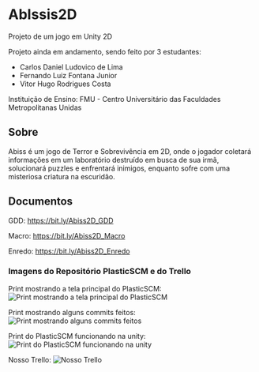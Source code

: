 # AbIssis2D
Projeto de um jogo em Unity 2D

Projeto ainda em andamento, sendo feito por 3 estudantes:
- Carlos Daniel Ludovico de Lima
- Fernando Luiz Fontana Junior
- Vitor Hugo Rodrigues Costa

Instituição de Ensino: FMU - Centro Universitário das Faculdades Metropolitanas Unidas

## Sobre

Abiss é um jogo de Terror e Sobrevivência em 2D, onde o jogador coletará informações em um laboratório destruído em busca de sua irmã, solucionará puzzles e enfrentará inimigos, enquanto sofre com uma misteriosa criatura na escuridão.

## Documentos
GDD: https://bit.ly/Abiss2D_GDD

Macro: https://bit.ly/Abiss2D_Macro

Enredo: https://bit.ly/Abiss2D_Enredo

### Imagens do Repositório PlasticSCM e do Trello
Print mostrando a tela principal do PlasticSCM:
![Print mostrando a tela principal do PlasticSCM](https://github.com/FenixSteveBR/Abiss2D/assets/90660926/b462b555-1d29-41ea-a3ec-f4df4a350ccf)

Print mostrando alguns commits feitos:
![Print mostrando alguns commits feitos](https://github.com/FenixSteveBR/Abiss2D/assets/90660926/5e40f0de-46d3-4a07-b20f-95891de62298)

Print do PlasticSCM funcionando na unity:
![Print do PlasticSCM funcionando na unity](https://github.com/FenixSteveBR/Abiss2D/assets/90660926/543ea9fc-5b73-48ed-82d8-026a253002fd)

Nosso Trello:
![Nosso Trello](https://github.com/FenixSteveBR/Abiss2D/assets/90660926/d2fbcaf5-57a8-4e5e-9c3c-26b9c56faf01)
